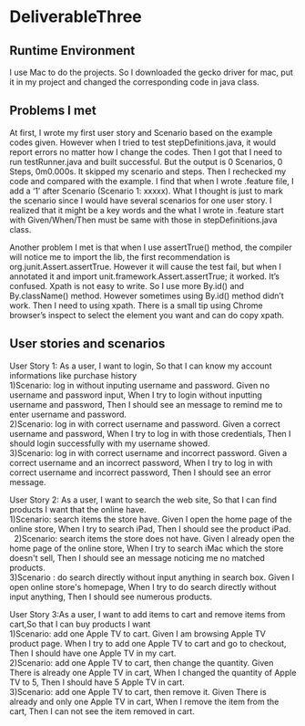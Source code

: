 # DeliverableThree
Runtime Environment
----------------------
I use Mac to do the projects. So I downloaded the gecko driver for mac, put it in my project and changed the corresponding code in java class.

Problems I met
--------------------
At first, I wrote my first user story and Scenario based on the example codes given. However when I tried to test stepDefinitions.java, it would report errors no matter how I change the codes. Then I got that I need to run testRunner.java and built successful. But the output is 0 Scenarios, 0 Steps, 0m0.000s. It skipped my scenario and steps. Then I rechecked my code and compared with the example. I find that when I wrote .feature file, I add a ‘1’ after Scenario (Scenario 1: xxxxx). What I thought is just to mark the scenario since I would have several scenarios for one user story.  I realized that it might be a key words and the what I wrote in .feature start with Given/When/Then must be same with those in stepDefinitions.java class. 

Another problem I met is that when I use assertTrue() method, the compiler will notice me to import the lib, the first recommendation  is org.junit.Assert.assertTrue. However it will cause the test fail, but when I annotated it and import unit.framework.Assert.assertTrue; it worked. It’s confused.
Xpath is not easy to write. So I use more By.id() and By.className() method. However sometimes using By.id() method didn’t work. Then I need to using xpath. There is a small tip using Chrome browser’s inspect to select the element you want and can do copy xpath.

User stories and scenarios
--------------------
User Story 1: As a user, I want to login, So that I can know my account informations like purchase history</br>
1)Scenario: log in without inputing username and password.
	     Given no username and password input,
             When I try to login without inputting username and password,
             Then I should see an message to remind me to enter username and password.	     
2)Scenario: log in with correct username and password.
	     Given a correct username and password,
             When I try to log in with those credentials,
             Then I should login successfully with my username showed.	     
3)Scenario: log in with correct username and incorrect password.
	     Given a correct username and an incorrect password,
            When I try to log in with correct username and incorrect password,
            Then I should see an error message.
	    
User Story 2: As a user, I want to search the web site, So that I can find products I want that the online have.</br>
1)Scenario: search items the store have.
		        Given I open the home page of the online store, 
            When I try to search iPad,
            Then I should see the product iPad.    
2)Scenario: search items the store does not have.
		        Given I already open the home page of the online store, 
            When I try to search iMac which the store doesn't sell, 
            Then I should see an message noticing me no matched products. 	    
3)Scenario : do search directly without input anything in search box.
	    Given I open online store's homepage,
            When I try to do search directly without input anything,
            Then I should see numerous products.
	    
User Story 3:As a user, I want to add items to cart and remove items from cart,So that I can buy products I want</br>
1)Scenario: add one Apple TV to cart.
	    Given I am browsing Apple TV product page.
            When I try to add one Apple TV to cart and go to checkout,
            Then I should have one Apple TV in my cart.	    
2)Scenario: add one Apple TV to cart, then change the quantity.
	    Given There is already one Apple TV in cart,
            When I changed the quantity of Apple TV to 5,
            Then I should have 5 Apple TV in cart.	    
3)Scenario: add one Apple TV to cart, then remove it.
	    Given There is already and only one Apple TV in cart,
            When I remove the item from the cart,
            Then I can not see the item removed in cart.
